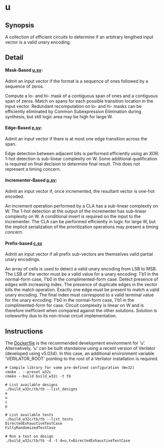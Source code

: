 # u

## Synopsis

A collection of efficient circuits to determine if an arbitrary lengthed input vector is a valid unary encoding.

## Detail

#### Mask-Based [u.sv](./rtl/u/u.sv):

Admit an input vector if the format is a sequence of ones followed by a sequence of zeros.

Compute a lo- and hi- mask of a contiguous span of ones and a contiguous span of zeros. Match on spans for each possible transition location in the input vector. Redundant recomputation on lo- and hi- masks can be efficiently eliminated by Common Subexpression Elimination during synthesis, but still logic area may be high for large W. 

#### Edge-Based [e.sv](./rtl/e/e.sv):

Admit an input vector if there is at most one edge transition across the span.

Edge detection between adjacent bits is performed efficiently using an XOR. 1-hot detection is sub-linear complexity on W. Some additional qualification is required on final decision to determine final result. This does not represent a timing concern.

#### Incrementer-Based [p.sv](./rtl/p/p.sv): 

Admit an input vector if, once incremented, the resultant vector is one-hot encoded.

An increment operation performed by a CLA has a sub-linear complexity on W. The 1-hot detection at the output of the incrementer has sub-linear complexity on W. A conditional invert is required on the input to the incrementer. The CLA can be performed efficiently in logic for large W, but the implicit serialization of the prioritization operations may present a timing concern.

#### Prefix-based [c.sv](./rtl/c/c.sv)

Admit an input vector if all prefix sub-vectors are themselves valid partial unary encodings.

An array of cells is used to detect a valid unary encoding from LSB to MSB. The LSB of the vector must be a valid value for a unary encoding: 1'b1 in the normal-form case, 1'b0 in the complimented-form case. Detect presence of edges with increasing index. The presence of duplicate edges in the vector kills the match operation. Exactly one edge must be present to match a valid unary encoding. The final index must correspond to a valid terminal value for the unary encoding: 1'b0 in the normal-form case, 1'b1 in the complimented-form for case. Circuit complexity is linear on W and is therefore inefficient when compared against the other solutions. Solution is noteworthy due to its non-trivial circuit implementation.

## Instructions

The [Dockerfile](./.devcontainer/Dockerfile) is the recommended development environment for 'u'. Alternatively, 'u' can be built standalone using a recent version of Verilator (developed using v5.034). In this case, an additional environment variable 'VERILATOR_ROOT' pointing to the root of a Verilator installation is required. 

```shell
# Compile library for some pre-defined configuration (W=32)
cmake . --preset w32c
cmake --build build_w32c -t tb

# List available designs
./build_w32c/tb/tb --list_designs
e
u
c
p

# List available tests
./build_w32c/tb/tb --list_tests
DirectedExhaustiveTestCase
FullyRandomizedTestCase

# Run a test on design
./build_w32c/tb/tb -d -t d=u,t=DirectedExhaustiveTestCase
```

